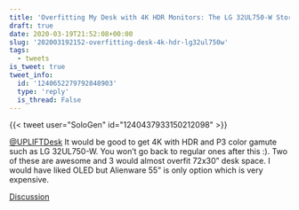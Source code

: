 ```yaml
---
title: 'Overfitting My Desk with 4K HDR Monitors: The LG 32UL750-W Story'
draft: true
date: 2020-03-19T21:52:08+00:00
slug: '202003192152-overfitting-desk-4k-hdr-lg32ul750w'
tags:
  - tweets
is_tweet: true
tweet_info:
  id: '1240652279792848903'
  type: 'reply'
  is_thread: False
---
```




{{< tweet user="SoloGen" id="1240437933150212098" >}}

[@UPLIFTDesk](https://x.com/UPLIFTDesk) It would be good to get 4K with HDR and P3 color gamute such as LG 32UL750-W. You won’t go back to regular ones after this :). Two of these are awesome and 3 would almost overfit 72x30” desk space. I would have liked OLED but Alienware 55” is only option which is very expensive.

[Discussion](https://x.com/sytelus/status/1240652279792848903)
